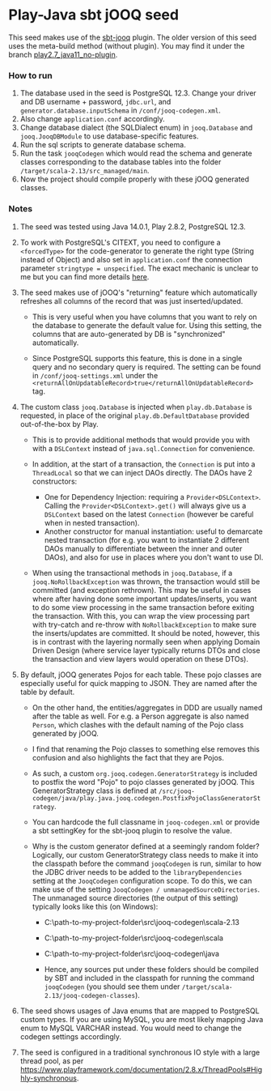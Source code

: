 # Play-Java sbt jOOQ seed
This seed makes use of the [sbt-jooq](https://github.com/kxbmap/sbt-jooq/) plugin. The older version of this seed uses the meta-build method (without plugin). You may find it under the branch [play2.7_java11_no-plugin](https://github.com/HongyiFu/play-java-jooq-seed/tree/play2.7_java11_no-plugin).

### How to run
1.  The database used in the seed is PostgreSQL 12.3. Change your driver and DB username + password, `jdbc.url`, and `generator.database.inputSchema` in `/conf/jooq-codegen.xml`.
2.  Also change `application.conf` accordingly.
3.  Change database dialect (the SQLDialect enum) in `jooq.Database` and `jooq.JooqDBModule` to use database-specific features.
3.  Run the sql scripts to generate database schema.
4.  Run the task `jooqCodegen` which would read the schema and generate classes corresponding to the database tables into the folder
`/target/scala-2.13/src_managed/main`.
5.  Now the project should compile properly with these jOOQ generated classes.

### Notes
1.  The seed was tested using Java 14.0.1, Play 2.8.2, PostgreSQL 12.3.

2.  To work with PostgreSQL's CITEXT, you need to configure a `<forcedType>` for the code-generator to generate the right type (String instead of Object) and also set in `application.conf` the connection parameter `stringtype = unspecified`. The exact mechanic is unclear to me but you can find more details [here](https://github.com/jOOQ/jOOQ/issues/7093).

3.  The seed makes use of jOOQ's "returning" feature which automatically refreshes all columns of the record that was just inserted/updated.

    *   This is very useful when you have columns that you want to rely on the database to generate the default value for. Using this setting, the columns that are auto-generated by DB is "synchronized" automatically.

    *   Since PostgreSQL supports this feature, this is done in a single query and no secondary query is required. The setting can be found in `/conf/jooq-settings.xml` under the `<returnAllOnUpdatableRecord>true</returnAllOnUpdatableRecord>` tag.

4.  The custom class `jooq.Database` is injected when `play.db.Database` is requested, in place of the original `play.db.DefaultDatabase` provided out-of-the-box by Play.

    *   This is to provide additional methods that would provide you with with a `DSLContext` instead of `java.sql.Connection` for convenience.

    *   In addition, at the start of a transaction, the `Connection` is put into a `ThreadLocal` so that we can inject DAOs directly. The DAOs have 2 constructors:
        *   One for Dependency Injection: requiring a `Provider<DSLContext>`. Calling the `Provider<DSLContext>.get()` will always give us a `DSLContext` based on the latest `Connection` (however be careful when in nested transaction).
        *   Another constructor for manual instantiation: useful to demarcate nested transaction (for e.g. you want to instantiate 2 different DAOs manually to differentiate between the inner and outer DAOs), and also for use in places where you don't want to use DI.

    *   When using the transactional methods in `jooq.Database`, if a `jooq.NoRollbackException` was thrown, the transaction would still be committed (and exception rethrown). This may be useful in cases where after having done some important updates/inserts, you want to do some view processing in the same transaction before exiting the transaction. With this, you can wrap the view processing part with try-catch and re-throw with `NoRollbackException` to make sure the inserts/updates are committed. It should be noted, however, this is in contrast with the layering normally seen when applying Domain Driven Design (where service layer typically returns DTOs and close the transaction and view layers would operation on these DTOs).

5. By default, jOOQ generates Pojos for each table. These pojo classes are especially useful for quick mapping to JSON. They are named after the table by default.

    *   On the other hand, the entities/aggregates in DDD are usually named after the table as well. For e.g. a Person aggregate is also named `Person`, which clashes with the default naming of the Pojo class generated by jOOQ.

    *   I find that renaming the Pojo classes to something else removes this confusion and also highlights the fact that they are Pojos.

    *   As such, a custom `org.jooq.codegen.GeneratorStrategy` is included to postfix the word "Pojo" to pojo classes generated by jOOQ. This GeneratorStrategy class is defined at `/src/jooq-codegen/java/play.java.jooq.codegen.PostfixPojoClassGeneratorStrategy`.

    *   You can hardcode the full classname in `jooq-codegen.xml` or provide a sbt settingKey for the sbt-jooq plugin to resolve the value.

    *   Why is the custom generator defined at a seemingly random folder? Logically, our custom GeneratorStrategy class needs to make it into the classpath before the command `jooqCodegen` is run, similar to how the JDBC driver needs to be added to the `libraryDependencies` setting at the `JooqCodegen` configuration scope.
    To do this, we can make use of the setting `JooqCodegen / unmanagedSourceDirectories`. The unmanaged source directories (the output of this setting) typically looks like this (on Windows):

        * C:\path-to-my-project-folder\src\jooq-codegen\scala-2.13
        * C:\path-to-my-project-folder\src\jooq-codegen\scala
        * C:\path-to-my-project-folder\src\jooq-codegen\java

        *   Hence, any sources put under these folders should be compiled by SBT and included in the classpath for running the command `jooqCodegen` (you should see them under `/target/scala-2.13/jooq-codegen-classes`).

6.  The seed shows usages of Java enums that are mapped to PostgreSQL custom types. If you are using MySQL, you are most likely mapping Java enum to MySQL VARCHAR instead. You would need to change the codegen settings accordingly.

7.  The seed is configured in a traditional synchronous IO style with a large thread pool, as per https://www.playframework.com/documentation/2.8.x/ThreadPools#Highly-synchronous.
